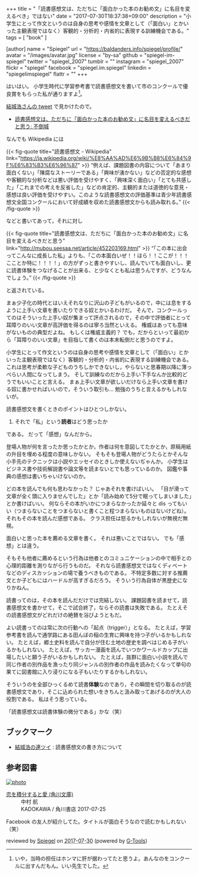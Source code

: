 +++
title = "「読書感想文は、ただちに「面白かった本のお勧め文」に名目を変えるべき」ではない"
date =  "2017-07-30T18:37:38+09:00"
description = "小学生にとって作文というのは自身の思考や感情を文章として（「面白い」とかいった主観表現ではなく）客観的・分析的・内省的に表現する訓練機会である。"
tags        = [ "book" ]

[author]
  name      = "Spiegel"
  url       = "https://baldanders.info/spiegel/profile/"
  avatar    = "/images/avatar.jpg"
  license   = "by-sa"
  github    = "spiegel-im-spiegel"
  twitter   = "spiegel_2007"
  tumblr    = ""
  instagram = "spiegel_2007"
  flickr    = "spiegel"
  facebook  = "spiegel.im.spiegel"
  linkedin  = "spiegelimspiegel"
  flattr    = ""
+++

はいはい。
小学生時代に学習参考書で読書感想文を書いて市のコンクールで優良賞をもらった私が通りますよ[^js]。

[^js]: いや，当時の担任はホンマに肝が据わってたと思うよ。あんなのをコンクールに出すんだもん。いい先生でした。

[結城浩さんの tweet](https://twitter.com/hyuki/status/891101370698276865) で見かけたので。

- [読書感想文は、ただちに「面白かった本のお勧め文」に名目を変えるべきだと思う: 不倒城](http://mubou.seesaa.net/article/452203169.html)

なんでも Wikipedia には

{{< fig-quote title="読書感想文 - Wikipedia" link="https://ja.wikipedia.org/wiki/%E8%AA%AD%E6%9B%B8%E6%84%9F%E6%83%B3%E6%96%87" >}}
<q>例えば、課題図書の内容について「あまり面白くない」「陳腐なストーリーである」「興味が湧かない」などの否定的な感想や客観的な分析などは悪い評価を受けやすく、「興味深く面白い」「とても共感した」「これまでの考えを反省した」などの肯定的、主観的または道徳的な意見・感想は良い評価を受けやすい。このような読書感想文の評価基準は青少年読書感想文全国コンクールにおいて好成績を収めた読書感想文からも読み取れる。</q>
{{< /fig-quote >}}

などと書いてあって，それに対し

{{< fig-quote title="読書感想文は、ただちに「面白かった本のお勧め文」に名目を変えるべきだと思う" link="http://mubou.seesaa.net/article/452203169.html" >}}
<q>「この本に出会ってこんなに成長した私」よりも、「この本面白いぜ！！ほら！！ここが！！！こことか特に！！！！」の方がずっと書きやすいし、読んでいても面白いし、更に読書体験をつなげることが出来る、と少なくとも私は思うんですが、どうなんでしょう。</q>
{{< /fig-quote >}}

と返されている。

まぁ少子化の時代とはいえそれなりに沢山の子どもがいるので，中には息をするように上手い文章を書いたりできる奴とかいるわけだ。
そんで，コンクールってのはそういった上手い奴が集まって評点されるので，その中で評価者にとって耳障りのいい文章が高評価を得るのは寧ろ当然といえる。
権威はあっても意味がないものの典型だよね。
もしくは権威主義的？ でも，だからといって最初から「耳障りのいい文章」を目指して書くのは本末転倒だと思うのですよ。

小学生にとって作文というのは自身の思考や感情を文章として（「面白い」とかいった主観表現ではなく）客観的・分析的・内省的に表現する訓練機会である。
これは思考が柔軟な子どものうちしかできないし，やらないと思春期以降に薄っぺらい人間になってしまう。
そして訓練なのだから上手い下手なんか比較的どうでもいいことと言える。
まぁ上手い文章が欲しいだけなら上手い文章を書ける奴に書かせればいいので，そういう取引も... 勉強のうちと言えるかもしれないが。

読書感想文を書くときのポイントはひとつしかない。

1. それで「私」という**読者**はどう思ったか

である。
だって「感想」なんだから。

登場人物が何を言ったか思ったかとか，作者は何を意図してたかとか，原稿用紙の升目を埋める程度の意味しかない。
そもそも登場人物がどうたらとかそんな小手先のテクニックは小説やエッセイのときしか使えないぢゃんか。
小学生はビジネス書や技術解説書や論文等を読まないとでも思っているのか。
図鑑や事典の感想は書いちゃいけないのか。

どの本を読んでも何も思わなかった？ じゃあそれを書けばいい。
「目が滑って文章が全く頭に入りませんでした」とか「読み始めて5分で眠ってしまいました」とか書けばいい。
何ならその本がいかにつまらなかったか延々と dis ってもいい（つまらないことをつまらないと書くこと程つまらないものはないけどね）。
それもその本を読んだ感想である。
クラス担任は怒るかもしれないが無視だ無視。

面白いと思った本を薦める文章を書く。
それは悪いことではない。
でも「感想」とは違う。

そもそも他者に薦めるという行為は他者とのコミュニケーションの中で相手との心理的距離を測りながら行うものだ。
それなら読書感想文ではなくディベートなどのディスカッションの場で養うべきものである。
不特定多数に対する推薦文とか子どもにはハードルが高すぎるだろう。
そういう行為自体が黒歴史になりかねん。

読書ってのは，その本を読んだだけでは完結しない。
課題図書を読ませて，読書感想文を書かせて，そこで試合終了，ならその読書は失敗である。
たとえその読書感想文がどれだけの絶賛を浴びようともだ。

よい読書ってのは常に次の行動への「起点（trigger）」となる。
たとえば，学習参考書を読んで通学路にある田んぼの稲の生育に興味を持つ子がいるかもしれない。
たとえば，郷土史料を読んで自分が住む土地の歴史を調べはじめる子がいるかもしれない。
たとえば，サッカー漫画を読んでいつかワールドカップに出場したいと願う子がいるかもしれない。
たとえば，抜群に面白い小説を読んで同じ作者の別作品を漁ったり同ジャンルの別作者の作品を読みたくなって挙句の果てに図書館に入り浸りになる子もいたりするかもしれない。

そういうのを全部ひっくるめて読書**体験**なのであり，その瞬間を切り取るのが読書感想文であり，そこに込められた想いをきちんと汲み取ってあげるのが大人の役割である。
私はそう思っている。

「読書感想文は読書体験の微分である」かな（笑）

## ブックマーク

- [結城浩の連ツイ](http://rentwi.textfile.org/?891148539807416320) : 読書感想文の書き方について

## 参考図書

<div class="hreview" ><a class="item url" href="https://www.amazon.co.jp/exec/obidos/ASIN/B0741WVFFL/baldandersinf-22/"><img src="https://images-fe.ssl-images-amazon.com/images/I/61HLi1jY4iL._SL160_.jpg" alt="photo" class="photo"  /></a><dl ><dt class="fn"><a class="item url" href="https://www.amazon.co.jp/exec/obidos/ASIN/B0741WVFFL/baldandersinf-22/">恋を積分すると愛 (角川文庫)</a></dt><dd>中村 航 </dd><dd>KADOKAWA / 角川書店 2017-07-25</dd></dl><p class="similar"></p>
<p class="description">Facebook の友人が紹介してた。タイトルが面白そうなので読むかもしれない（笑）</p>
<p class="gtools" >reviewed by <a href='#maker' class='reviewer'>Spiegel</a> on <abbr class="dtreviewed" title="2017-07-30">2017-07-30</abbr> (powered by <a href="http://www.goodpic.com/mt/aws/index.html" >G-Tools</a>)</p>
</div>
